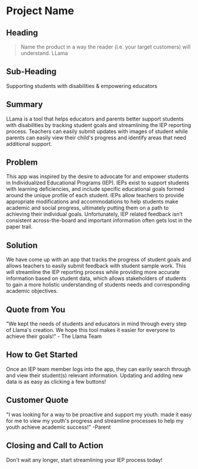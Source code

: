 # Project Name #

<!-- 
> This material was originally posted [here](http://www.quora.com/What-is-Amazons-approach-to-product-development-and-product-management). It is reproduced here for posterities sake.

There is an approach called "working backwards" that is widely used at Amazon. They work backwards from the customer, rather than starting with an idea for a product and trying to bolt customers onto it. While working backwards can be applied to any specific product decision, using this approach is especially important when developing new products or features.

For new initiatives a product manager typically starts by writing an internal press release announcing the finished product. The target audience for the press release is the new/updated product's customers, which can be retail customers or internal users of a tool or technology. Internal press releases are centered around the customer problem, how current solutions (internal or external) fail, and how the new product will blow away existing solutions.

If the benefits listed don't sound very interesting or exciting to customers, then perhaps they're not (and shouldn't be built). Instead, the product manager should keep iterating on the press release until they've come up with benefits that actually sound like benefits. Iterating on a press release is a lot less expensive than iterating on the product itself (and quicker!).

If the press release is more than a page and a half, it is probably too long. Keep it simple. 3-4 sentences for most paragraphs. Cut out the fat. Don't make it into a spec. You can accompany the press release with a FAQ that answers all of the other business or execution questions so the press release can stay focused on what the customer gets. My rule of thumb is that if the press release is hard to write, then the product is probably going to suck. Keep working at it until the outline for each paragraph flows. 

Oh, and I also like to write press-releases in what I call "Oprah-speak" for mainstream consumer products. Imagine you're sitting on Oprah's couch and have just explained the product to her, and then you listen as she explains it to her audience. That's "Oprah-speak", not "Geek-speak".

Once the project moves into development, the press release can be used as a touchstone; a guiding light. The product team can ask themselves, "Are we building what is in the press release?" If they find they're spending time building things that aren't in the press release (overbuilding), they need to ask themselves why. This keeps product development focused on achieving the customer benefits and not building extraneous stuff that takes longer to build, takes resources to maintain, and doesn't provide real customer benefit (at least not enough to warrant inclusion in the press release).
 -->
 
## Heading ##
  > Name the product in a way the reader (i.e. your target customers) will understand.
LLama

## Sub-Heading ##
Supporting students with disabilities & empowering educators

## Summary ##
LLama is a tool that helps educators and parents better support students with disabilities by tracking student goals and streamlining the IEP reporting process. Teachers can easily submit updates with images of student while parents can easily view their child's progress and identify areas that need additional support. 

## Problem ##
This app was inspired by the desire to advocate for and empower students in Individualized Educational Programs (IEP). IEPs exist to support students with learning deficiencies, and include specific educational goals formed around the unique profile of each student. IEPs allow teachers to provide appropriate modifications and accommodations to help students make academic and social progress, ultimately putting them on a path to achieving their individual goals. Unfortunately, IEP related feedback isn’t consistent across-the-board and important information often gets lost in the paper trail.

## Solution ##
We have come up with an app that tracks the progress of student goals and allows teachers to easily submit feedback with student sample work. This will streamline the IEP reporting process while providing more accurate information based on student data, which allows stakeholders of students to gain a more holistic understanding of students needs and corresponding academic objectives.

## Quote from You ##
"We kept the needs of students and educators in mind through every step of Llama's creation. We hope this tool makes it easier for everyone to achieve their goals!" - The Llama Team

## How to Get Started ##
Once an IEP team member logs into the app, they can earily search through and view their student(s) relevant information. Updating and adding new data is as easy as clicking a few buttons!

## Customer Quote ##
"I was looking for a way to be proactive and support my youth. <product name> made it easy for me to view my youth's progress and streamline processes to help my youth achieve academic success!" -Parent

## Closing and Call to Action ##
Don't wait any longer, start streamlining your IEP process today!
